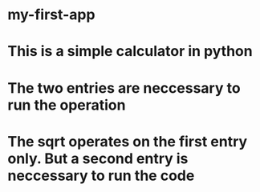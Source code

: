 # my-first-app
# This is a simple calculator in python
# The two entries are neccessary to run the operation
# The sqrt operates on the first entry only. But a second entry is neccessary to run the code
